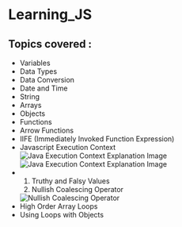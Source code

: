 # Learning_JS

<h2>Topics covered : </h2>
<ul>
  <li>Variables</li>
  <li>Data Types</li>
  <li>Data Conversion</li>
  <li>Date and Time</li>
  <li>String</li>
  <li>Arrays</li>
  <li>Objects</li>
  <li>Functions</li>
  <li>Arrow Functions</li>
  <li>IIFE (Immediately Invoked Function Expression)</li>
  <li>
    Javascript Execution Context
    <img src="images/js_execution_context_1.jpg" alt="Java Execution Context Explanation Image">
    <img src="images/js_execution_context_2.jpg" alt="Java Execution Context Explanation Image">
  </li>
  <li>
    <ol>
      <li> Truthy and Falsy Values </li>
      <li> Nullish Coalescing Operator</li>
    </ol>
    <img src="images/nullish_coalescing_operator.jpg" alt="Nullish Coalescing Operator">
  </li>
  <li>High Order Array Loops</li>
  <li>Using Loops with Objects</li>
</ul>
